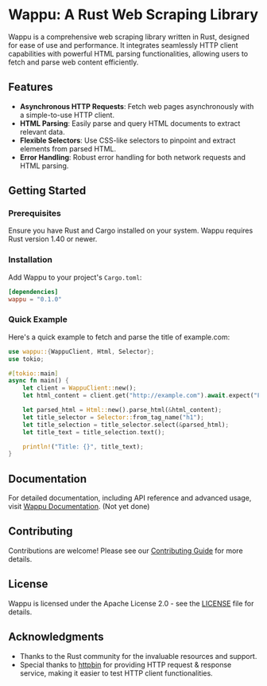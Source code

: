 # Wappu: A Rust Web Scraping Library

Wappu is a comprehensive web scraping library written in Rust, designed for ease of use and performance. It integrates seamlessly HTTP client capabilities with powerful HTML parsing functionalities, allowing users to fetch and parse web content efficiently.

## Features

- **Asynchronous HTTP Requests**: Fetch web pages asynchronously with a simple-to-use HTTP client.
- **HTML Parsing**: Easily parse and query HTML documents to extract relevant data.
- **Flexible Selectors**: Use CSS-like selectors to pinpoint and extract elements from parsed HTML.
- **Error Handling**: Robust error handling for both network requests and HTML parsing.

## Getting Started

### Prerequisites

Ensure you have Rust and Cargo installed on your system. Wappu requires Rust version 1.40 or newer.

### Installation

Add Wappu to your project's `Cargo.toml`:

```toml
[dependencies]
wappu = "0.1.0"
```

### Quick Example

Here's a quick example to fetch and parse the title of example.com:

```rust
use wappu::{WappuClient, Html, Selector};
use tokio;

#[tokio::main]
async fn main() {
    let client = WappuClient::new();
    let html_content = client.get("http://example.com").await.expect("Failed to fetch content");

    let parsed_html = Html::new().parse_html(&html_content);
    let title_selector = Selector::from_tag_name("h1");
    let title_selection = title_selector.select(&parsed_html);
    let title_text = title_selection.text();

    println!("Title: {}", title_text);
}
```

## Documentation

For detailed documentation, including API reference and advanced usage, visit [Wappu Documentation](#). (Not yet done)

## Contributing

Contributions are welcome! Please see our [Contributing Guide](CONTRIBUTING.md) for more details.

## License

Wappu is licensed under the Apache License 2.0 - see the [LICENSE](LICENSE) file for details.

## Acknowledgments

- Thanks to the Rust community for the invaluable resources and support.
- Special thanks to [httpbin](https://httpbin.org/) for providing HTTP request & response service, making it easier to test HTTP client functionalities.
